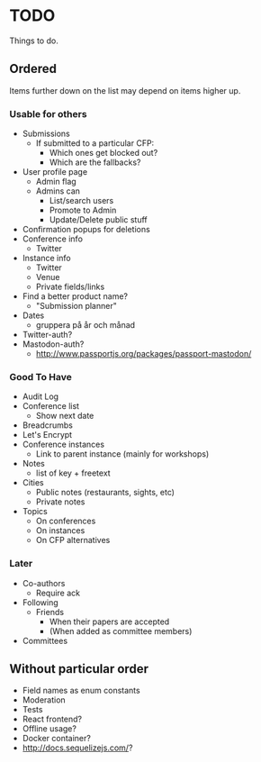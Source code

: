 # TODO

Things to do.

## Ordered

Items further down on the list may depend on items higher up.

### Usable for others

* Submissions
  * If submitted to a particular CFP:
    * Which ones get blocked out?
    * Which are the fallbacks?
* User profile page
  * Admin flag
  * Admins can
    * List/search users
    * Promote to Admin
    * Update/Delete public stuff
* Confirmation popups for deletions
* Conference info
  * Twitter
* Instance info
  * Twitter
  * Venue
  * Private fields/links
* Find a better product name?
  * "Submission planner"
* Dates
  * gruppera på år och månad
* Twitter-auth?
* Mastodon-auth?
  * http://www.passportjs.org/packages/passport-mastodon/

### Good To Have

* Audit Log
* Conference list
  * Show next date
* Breadcrumbs
* Let's Encrypt
* Conference instances
  * Link to parent instance (mainly for workshops)
* Notes
  * list of key + freetext
* Cities
  * Public notes (restaurants, sights, etc)
  * Private notes
* Topics
  * On conferences
  * On instances
  * On CFP alternatives

### Later

* Co-authors
  * Require ack
* Following
  * Friends
    * When their papers are accepted
    * (When added as committee members)
* Committees

## Without particular order

* Field names as enum constants
* Moderation
* Tests
* React frontend?
* Offline usage?
* Docker container?
* http://docs.sequelizejs.com/?
